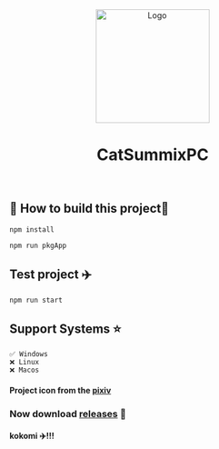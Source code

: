 <div align="center">
    <img width="200" height="200" src="application.ico" alt="Logo" style="margin: 0 auto">
    <h1>CatSummixPC</h1>
    <br>
</div>

## 🪼 How to build this project🪸

~~~ shell
npm install
~~~

~~~ shell
npm run pkgApp
~~~

## Test project ✈️

~~~ shell
npm run start
~~~

## Support Systems ⭐

    ✅ Windows 
    ❌ Linux 
    ❌ Macos 

#### Project icon from the <a target=”_blank“ href="https://www.pixiv.net/artworks/92923145">pixiv<a/>

### Now download <a href="https://github.com/xiaocheng168/CatSummixPC/releases">releases</a> 🫲

#### kokomi ✈️!!!